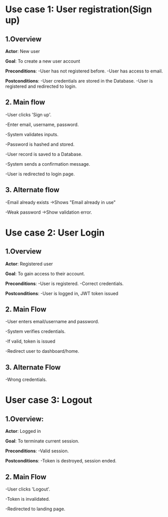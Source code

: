 # Use case 1: User registration(Sign up)
## 1.Overview
  **Actor**: New user
  
  **Goal**: To create a new user account

  **Preconditions**: 
   -User has not registered before.
   -User has access to email.
   
  **Postconditions**:
   -User credentials are stored in the Database.
   -User is registered and redirected to login.

## 2. Main flow
   -User clicks 'Sign up'.
   
   -Enter email, username, password.
   
   -System validates inputs.
   
   -Password is hashed and stored.
   
   -User record is saved to a Database.

   -System sends a confirmation message.
   
   -User is redirected to login page.

## 3. Alternate flow
  -Email already exists ->Shows "Email already in use"
  
  -Weak password ->Show validation error.

# Use case 2: User Login
## 1.Overview
  **Actor**: Registered user
  
  **Goal**: To gain access to their account.
  
  **Preconditions**:
   -User is registered.
   -Correct credentials.
   
  **Postconditions**:
   -User is logged in, JWT token issued
 
 ## 2. Main Flow
   -User enters email/username and password.
   
   -System verifies credentials.
   
   -If valid, token is issued
   
   -Redirect user to dashboard/home.

## 3. Alternate Flow
  -Wrong credentials.

# User case 3: Logout
## 1.Overview:
  **Actor**: Logged in
  
  **Goal**: To terminate current session.
  
  **Preconditions**:
   -Valid session.
   
  **Postconditions**:
   -Token is destroyed, session ended.

## 2. Main Flow
 -User clicks 'Logout'.
 
 -Token is invalidated.
 
 -Redirected to landing page.
